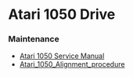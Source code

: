 # Atari 1050 Drive  
  
### Maintenance  
  
- [Atari 1050 Service Manual](attachments/Atari_1050_DiskDrive.pdf)  
- [Atari_1050_Alignment_procedure](../Atari_1050_Alignment_procedure/index.md)  
